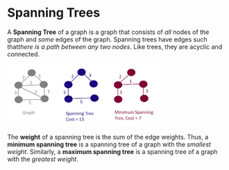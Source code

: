 # Spanning Trees

A **Spanning Tree** of a graph is a graph that consists of _all_ nodes of the graph and _some_ edges of the graph. Spanning trees have edges such that*there is a path between any two nodes*. Like trees, they are acyclic and connected.

![Spanning Tree](./images/spanning_tree.png)

The **weight** of a spanning tree is the sum of the edge weights. Thus, a **minimum spanning tree** is a spanning tree of a graph with the _smallest weight_. Similarly, a **maximum spanning tree** is a spanning tree of a graph with the _greatest weight_.
